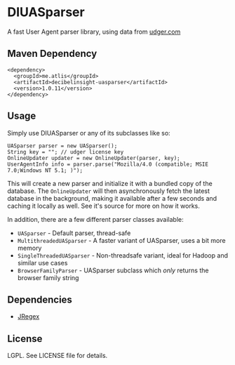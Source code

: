 # DIUASparser

A fast User Agent parser library, using data from [udger.com](http://udger.com/)

## Maven Dependency
```
<dependency>
  <groupId>me.atlis</groupId>
  <artifactId>decibelinsight-uasparser</artifactId>
  <version>1.0.11</version>
</dependency>
```

## Usage

Simply use DIUASparser or any of its subclasses like so:

```
UASparser parser = new UASparser();
String key = ""; // udger license key
OnlineUpdater updater = new OnlineUpdater(parser, key);
UserAgentInfo info = parser.parse("Mozilla/4.0 (compatible; MSIE 7.0;Windows NT 5.1; )");
```

This will create a new parser and initialize it with a bundled copy of the database. The
``OnlineUpdater`` will then asynchronously fetch the latest database in the
background, making it available after a few seconds and caching it locally as well. See
it's source for more on how it works.

In addition, there are a few different parser classes available:

* ``UASparser`` - Default parser, thread-safe
* ``MultithreadedUASparser`` - A faster variant of UASparser, uses a bit more memory
* ``SingleThreadedUASparser`` - Non-threadsafe variant, ideal for Hadoop and similar use cases
* ``BrowserFamilyParser`` - UASparser subclass which _only_ returns the browser family string

## Dependencies

* [JRegex](http://jregex.sourceforge.net/)

## License

LGPL. See LICENSE file for details.
